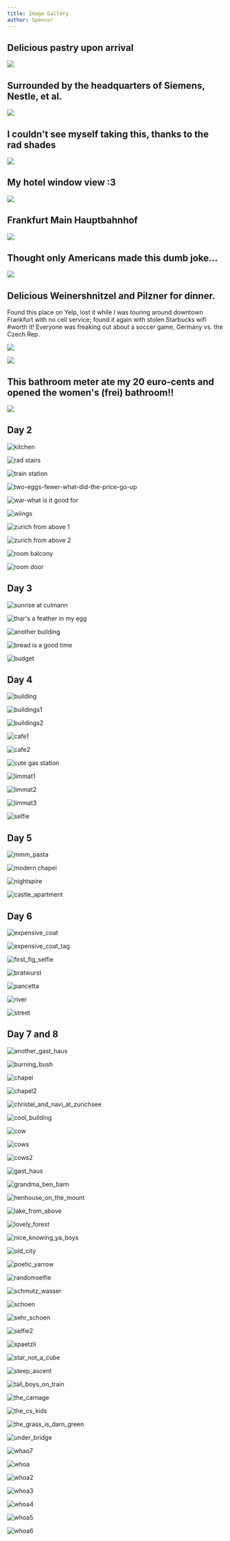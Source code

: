 ```yaml
---
title: Image Gallery
author: Spencer
---
```


## Delicious pastry upon arrival
![](images/IMG_20170901_163237.jpg)

## Surrounded by the headquarters of Siemens, Nestle, et al.
![](images/IMG_20170901_173024.jpg)

## I couldn't see myself taking this, thanks to the rad shades
![](images/IMG_20170901_175138.jpg)

## My hotel window view :3
![](images/IMG_20170901_180807.jpg)

## Frankfurt Main Hauptbahnhof
![](images/IMG_20170901_194240.jpg)

## Thought only Americans made this dumb joke...
![](images/IMG_20170901_195555.jpg)

## Delicious Weinershnitzel and Pilzner for dinner.
Found this place on Yelp, lost it while I was touring around downtown Frankfurt
 with no cell service; found it again with stolen Starbucks wifi #worth it!
 Everyone was freaking out about a soccer game, Germany vs. the Czech Rep.

![](images/IMG_20170901_203828.jpg)

![](images/IMG_20170901_205133.jpg)

## This bathroom meter ate my 20 euro-cents and opened the women's (frei) bathroom!!
![](images/IMG_20170901_212412.jpg)

## Day 2
![kitchen](images/kitchen.jpg)

![rad stairs](images/rad%20stairs.jpg)

![train station](images/train%20station.jpg)

![two-eggs-fewer-what-did-the-price-go-up](images/two-eggs-fewer-what-did-the-price-go-up.jpg)

![war-what is it good for](images/war-what%20is%20it%20good%20for.jpg)

![wiings](images/wiings.jpg)

![zurich from above 1](images/zurich%20from%20above%201.jpg)

![zurich from above 2](images/zurich%20from%20above%202.jpg)

![room balcony](images/room%20balcony.jpg)

![room door](images/room%20door.jpg)


## Day 3
![sunrise at culmann](images/sunrise%20at%20culmann.jpg)

![thar's a feather in my egg](images/thar%27s%20a%20feather%20in%20my%20egg.jpg)

![another building](images/another%20building.jpg)

![bread is a good time](images/bread%20is%20a%20good%20time.jpg)

![budget](images/budget.jpg)


## Day 4
![building](images/building.jpg)

![buildings1](images/building1.jpg)

![buildings2](images/building2.jpg)

![cafe1](images/cafe1.jpg)

![cafe2](images/cafe2.jpg)

![cute gas station](images/cute%20gas%20station.jpg)

![limmat1](images/limmat1.jpg)

![limmat2](images/limmat2.jpg)

![limmat3](images/limmat3.jpg)

![selfie](images/selfie.jpg)

## Day 5
![mmm_pasta](images/mmm_pasta.jpg)

![modern chapel](images/modern%20chapel.jpg)

![nightspire](images/nightspire.jpg)

![castle_apartment](images/castle_apartment.jpg)

## Day 6

![expensive_coat](images/expensive_coat.jpg)

![expensive_coat_tag](images/expensive_coat_tag.jpg)

![first_fig_selfie](images/first_fig_selfie.jpg)

![bratwurst](images/bratwurst.jpg)

![pancetta](images/pancetta.jpg)

![river](images/river.jpg)

![street](images/street.jpg)

## Day 7 and 8

![another_gast_haus](images/another_gast_haus.jpg)

![burning_bush](images/burning_bush.jpg)

![chapel](images/chapel.jpg)

![chapel2](images/chapel2.jpg)

![christel_and_navi_at_zurichsee](images/christel_and_navi_at_zurichsee.jpg)

![cool_building](images/cool_building.jpg)

![cow](images/cow.jpg)

![cows](images/cows.jpg)

![cows2](images/cows2.jpg)

![gast_haus](images/gast_haus.jpg)

![grandma_ben_barn](images/grandma_ben_barn.jpg)

![henhouse_on_the_mount](images/henhouse_on_the_mount.jpg)

![lake_from_above](images/lake_from_above.jpg)

![lovely_forest](images/lovely_forest.jpg)

![nice_knowing_ya_boys](images/nice_knowing_ya_boys.jpg)

![old_city](images/old_city.jpg)

![poetic_yarrow](images/poetic_yarrow.jpg)

![randomselfie](images/randomselfie.jpg)

![schmutz_wasser](images/schmutz_wasser.jpg)

![schoen](images/schoen.jpg)

![sehr_schoen](images/sehr_schoen.jpg)

![selfie2](images/selfie2.jpg)

![spaetzli](images/spaetzli.jpg)

![star_not_a_cube](images/star_not_a_cube.jpg)

![steep_ascent](images/steep_ascent.jpg)

![tall_boys_on_train](images/tall_boys_on_train.jpg)

![the_carnage](images/the_carnage.jpg)

![the_cs_kids](images/the_cs_kids.jpg)

![the_grass_is_darn_green](images/the_grass_is_darn_green.jpg)

![under_bridge](images/under_bridge.jpg)

![whao7](images/whao7.jpg)

![whoa](images/whoa.jpg)

![whoa2](images/whoa2.jpg)

![whoa3](images/whoa3.jpg)

![whoa4](images/whoa4.jpg)

![whoa5](images/whoa5.jpg)

![whoa6](images/whoa6.jpg)